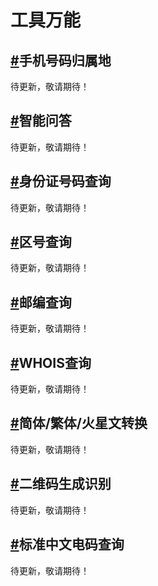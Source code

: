 <div class="md">
  <h1>工具万能</h1>
  <h2 id="2_1"><a href="#2_1">#</a>手机号码归属地</h2>
  <p>待更新，敬请期待！<p>
  <h2 id="2_2"><a href="#2_2">#</a>智能问答</h2>
  <p>待更新，敬请期待！<p>
  <h2 id="2_3"><a href="#2_3">#</a>身份证号码查询</h2>
  <p>待更新，敬请期待！<p>
  <h2 id="2_4"><a href="#2_4">#</a>区号查询</h2>
  <p>待更新，敬请期待！<p>
  <h2 id="2_5"><a href="#2_5">#</a>邮编查询</h2>
  <p>待更新，敬请期待！<p>
  <h2 id="2_6"><a href="#2_6">#</a>WHOIS查询</h2>
  <p>待更新，敬请期待！<p>
  <h2 id="2_7"><a href="#2_7">#</a>简体/繁体/火星文转换</h2>
  <p>待更新，敬请期待！<p>
  <h2 id="2_8"><a href="#2_8">#</a>二维码生成识别</h2>
  <p>待更新，敬请期待！<p>
  <h2 id="2_9"><a href="#2_9">#</a>标准中文电码查询</h2>
  <p>待更新，敬请期待！<p>
  <div class="mb_70"></div>
  </div>
</div>
